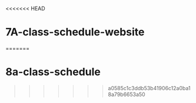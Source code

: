 <<<<<<< HEAD
# 7A-class-schedule-website
=======
# 8a-class-schedule
>>>>>>> a0585c1c3ddb53b41906c12a0ba18a79b6653a50
